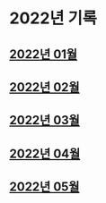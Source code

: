#   2022년 기록

##  [2022년 01월](./2022_01_기록.md)
##  [2022년 02월](./2022_02_기록.md)
##  [2022년 03월](./2022_03_기록.md)
##  [2022년 04월](./2022_04_기록.md)
##  [2022년 05월](./2022_05_기록.md)